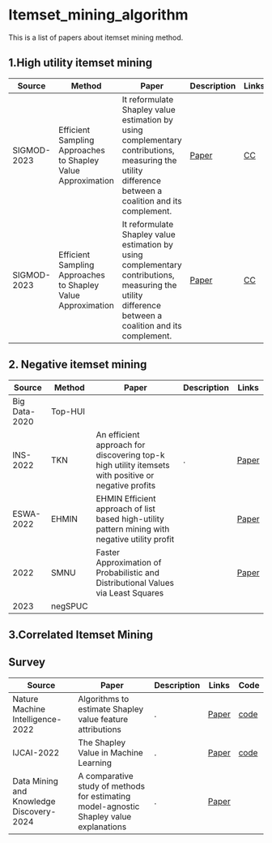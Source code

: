 # Itemset_mining_algorithm
This is a list of papers about itemset mining method.

## 1.High utility itemset mining

| Source |Method | Paper | Description |Links|
| --- | --- | --- | --- |--- |
| SIGMOD-2023 | Efficient Sampling Approaches to Shapley Value Approximation |It reformulate Shapley value estimation by using complementary contributions, measuring the utility difference between a coalition and its complement. |[Paper](https://dl.acm.org/doi/abs/10.1145/3588728)|[CC](https://github.com/ZJU-DIVER/ShapleyValueApproximation)|
| SIGMOD-2023 | Efficient Sampling Approaches to Shapley Value Approximation |It reformulate Shapley value estimation by using complementary contributions, measuring the utility difference between a coalition and its complement. |[Paper](https://dl.acm.org/doi/abs/10.1145/3588728)|[CC](https://github.com/ZJU-DIVER/ShapleyValueApproximation)|

## 2. Negative itemset mining

| Source |Method | Paper | Description |Links|
| --- | --- | --- | --- |--- |
| Big Data-2020 | Top-HUI |  |  |  | 
| INS-2022 | TKN | An efficient approach for discovering top-k high utility itemsets with positive or negative profits |. |[Paper](https://www.sciencedirect.com/science/article/pii/S0020025521012457)|
| ESWA-2022 | EHMIN | EHMIN Efficient approach of list based high-utility pattern mining with negative utility profit | |[Paper](https://www.sciencedirect.com/science/article/pii/S0957417422013689)|
| 2022| SMNU |Faster Approximation of Probabilistic and Distributional Values via Least Squares| |[Paper](https://openreview.net/pdf?id=lvSMIsztka)|
| 2023 | negSPUC | 

## 3.Correlated Itemset Mining 

## Survey
| Source | Paper | Description |Links|Code|
| --- | --- | --- | --- |--- |
| Nature Machine Intelligence-2022 | Algorithms to estimate Shapley value feature attributions |. |[Paper](https://dl.acm.org/doi/abs/10.1145/3588728)|[code](https://github.com/suinleelab/shapley_algorithms)|
| IJCAI-2022 | The Shapley Value in Machine Learning |. |[Paper](https://www.ijcai.org/proceedings/2022/0778.pdf)|[code](https://github.com/AstraZeneca/awesome-shapley-value)|
| Data Mining and Knowledge Discovery-2024 | A comparative study of methods for estimating model-agnostic Shapley value explanations |. |[Paper](https://link.springer.com/content/pdf/10.1007/s10618-024-01016-z.pdf)||
